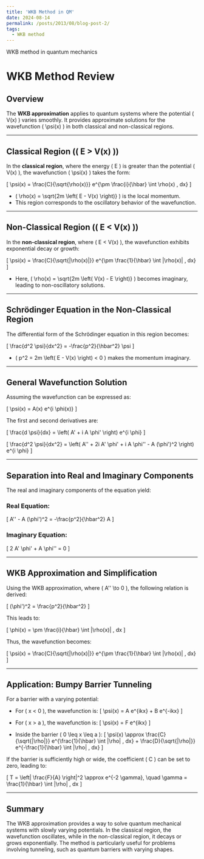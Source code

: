 ```yaml
---
title: 'WKB Method in QM'
date: 2024-08-14
permalink: /posts/2013/08/blog-post-2/
tags:
  - WKB method
---
```


WKB method in quantum mechanics

# WKB Method Review

## Overview
The **WKB approximation** applies to quantum systems where the potential \( V(x) \) varies smoothly. It provides approximate solutions for the wavefunction \( \psi(x) \) in both classical and non-classical regions.

---

## Classical Region (\( E > V(x) \))

In the **classical region**, where the energy \( E \) is greater than the potential \( V(x) \), the wavefunction \( \psi(x) \) takes the form:

\[
\psi(x) = \frac{C}{\sqrt{\rho(x)}} e^{\pm \frac{i}{\hbar} \int \rho(x) \, dx}
\]

- \( \rho(x) = \sqrt{2m \left( E - V(x) \right)} \) is the local momentum.
- This region corresponds to the oscillatory behavior of the wavefunction.

---

## Non-Classical Region (\( E < V(x) \))

In the **non-classical region**, where \( E < V(x) \), the wavefunction exhibits exponential decay or growth:

\[
\psi(x) = \frac{C}{\sqrt{|\rho(x)|}} e^{\pm \frac{1}{\hbar} \int |\rho(x)| \, dx}
\]

- Here, \( \rho(x) = \sqrt{2m \left( V(x) - E \right)} \) becomes imaginary, leading to non-oscillatory solutions.

---

## Schrödinger Equation in the Non-Classical Region

The differential form of the Schrödinger equation in this region becomes:

\[
\frac{d^2 \psi}{dx^2} = -\frac{p^2}{\hbar^2} \psi
\]

- \( p^2 = 2m \left( E - V(x) \right) < 0 \) makes the momentum imaginary.

---

## General Wavefunction Solution

Assuming the wavefunction can be expressed as:

\[
\psi(x) = A(x) e^{i \phi(x)}
\]

The first and second derivatives are:

\[
\frac{d \psi}{dx} = \left( A' + i A \phi' \right) e^{i \phi}
\]

\[
\frac{d^2 \psi}{dx^2} = \left( A'' + 2i A' \phi' + i A \phi'' - A (\phi')^2 \right) e^{i \phi}
\]

---

## Separation into Real and Imaginary Components

The real and imaginary components of the equation yield:

### Real Equation:
\[
A'' - A (\phi')^2 = -\frac{p^2}{\hbar^2} A
\]

### Imaginary Equation:
\[
2 A' \phi' + A \phi'' = 0
\]

---

## WKB Approximation and Simplification

Using the WKB approximation, where \( A'' \to 0 \), the following relation is derived:

\[
(\phi')^2 = \frac{p^2}{\hbar^2}
\]

This leads to:

\[
\phi(x) = \pm \frac{i}{\hbar} \int |\rho(x)| \, dx
\]

Thus, the wavefunction becomes:

\[
\psi(x) = \frac{C}{\sqrt{|\rho(x)|}} e^{\pm \frac{1}{\hbar} \int |\rho(x)| \, dx}
\]

---

## Application: Bumpy Barrier Tunneling

For a barrier with a varying potential:

- For \( x < 0 \), the wavefunction is:
  \[
  \psi(x) = A e^{ikx} + B e^{-ikx}
  \]

- For \( x > a \), the wavefunction is:
  \[
  \psi(x) = F e^{ikx}
  \]

- Inside the barrier \( 0 \leq x \leq a \):
  \[
  \psi(x) \approx \frac{C}{\sqrt{|\rho|}} e^{\frac{1}{\hbar} \int |\rho| \, dx} + \frac{D}{\sqrt{|\rho|}} e^{-\frac{1}{\hbar} \int |\rho| \, dx}
  \]

If the barrier is sufficiently high or wide, the coefficient \( C \) can be set to zero, leading to:

\[
T = \left| \frac{F}{A} \right|^2 \approx e^{-2 \gamma}, \quad \gamma = \frac{1}{\hbar} \int |\rho| \, dx
\]

---

## Summary

The WKB approximation provides a way to solve quantum mechanical systems with slowly varying potentials. In the classical region, the wavefunction oscillates, while in the non-classical region, it decays or grows exponentially. The method is particularly useful for problems involving tunneling, such as quantum barriers with varying shapes.
